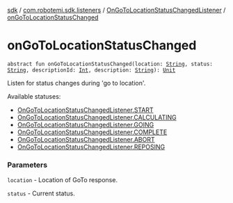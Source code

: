 [sdk](../../index.md) / [com.robotemi.sdk.listeners](../index.md) / [OnGoToLocationStatusChangedListener](index.md) / [onGoToLocationStatusChanged](./on-go-to-location-status-changed.md)

# onGoToLocationStatusChanged

`abstract fun onGoToLocationStatusChanged(location: `[`String`](https://kotlinlang.org/api/latest/jvm/stdlib/kotlin/-string/index.html)`, status: `[`String`](https://kotlinlang.org/api/latest/jvm/stdlib/kotlin/-string/index.html)`, descriptionId: `[`Int`](https://kotlinlang.org/api/latest/jvm/stdlib/kotlin/-int/index.html)`, description: `[`String`](https://kotlinlang.org/api/latest/jvm/stdlib/kotlin/-string/index.html)`): `[`Unit`](https://kotlinlang.org/api/latest/jvm/stdlib/kotlin/-unit/index.html)

Listen for status changes during 'go to location'.

Available statuses:

* [OnGoToLocationStatusChangedListener.START](-s-t-a-r-t.md)
* [OnGoToLocationStatusChangedListener.CALCULATING](-c-a-l-c-u-l-a-t-i-n-g.md)
* [OnGoToLocationStatusChangedListener.GOING](-g-o-i-n-g.md)
* [OnGoToLocationStatusChangedListener.COMPLETE](-c-o-m-p-l-e-t-e.md)
* [OnGoToLocationStatusChangedListener.ABORT](-a-b-o-r-t.md)
* [OnGoToLocationStatusChangedListener.REPOSING](-r-e-p-o-s-i-n-g.md)

### Parameters

`location` - Location of GoTo response.

`status` - Current status.
